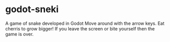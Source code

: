 # godot-sneki
A game of snake developed in Godot
Move around with the arrow keys.
Eat cherris to grow bigger!
If you leave the screen or bite yourself then the game is over.
